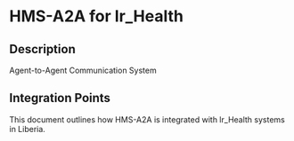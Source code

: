 # HMS-A2A for lr_Health

## Description

Agent-to-Agent Communication System

## Integration Points

This document outlines how HMS-A2A is integrated with lr_Health systems in Liberia.

